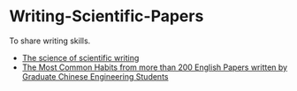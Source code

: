 # Writing-Scientific-Papers
To share writing skills.
- [The science of scientific writing](https://www.usenix.org/sites/default/files/gopen_and_swan_science_of_scientific_writing.pdf)
- [The Most Common Habits from more than 200 English Papers written by Graduate Chinese Engineering Students](https://github.com/Openviewer/Writing-Scientific-Papers/blob/main/Writing%20mistakes%20summary.pdf)
